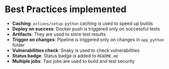 # Best Practices implemented

- **Caching**: `actions/setup-python` caching is used to speed up builds
- **Deploy on success**: Docker push is triggered only on successful tests
- **Artifacts**: They are used to store test results
- **Trigger on changes**: Pipeline is triggered only on changes in `app_python` folder
- **Vulnerabilities check**: Snaky is used to check vulnerabilities
- **Status badge**: Status badge is added to `README.md`
- **Multiple jobs**: Two jobs are used to build and test security